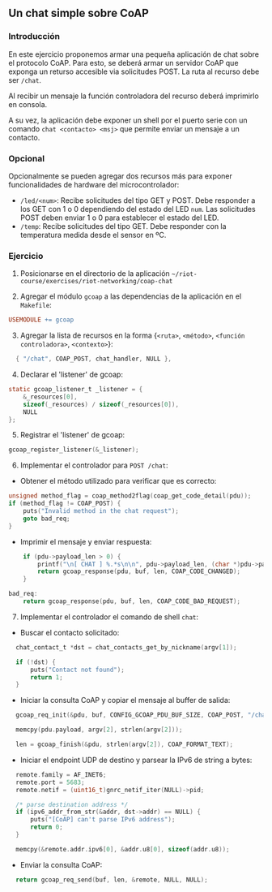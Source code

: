 ## Un chat simple sobre CoAP

### Introducción

En este ejercicio proponemos armar una pequeña aplicación de chat sobre el
protocolo CoAP. Para esto, se deberá armar un servidor CoAP que exponga un 
returso accesible via solicitudes POST. La ruta al recurso debe ser `/chat`.

Al recibir un mensaje la función controladora del recurso deberá imprimirlo en
consola.

A su vez, la aplicación debe exponer un shell por el puerto serie con un comando
`chat <contacto> <msj>` que permite enviar un mensaje a un contacto.

### Opcional

Opcionalmente se pueden agregar dos recursos más para exponer funcionalidades de
hardware del microcontrolador:
  - `/led/<num>`: Recibe solicitudes del tipo GET y POST. Debe responder a los
    GET con 1 o 0 dependiendo del estado del LED `num`. Las solicitudes POST
    deben enviar 1 o 0 para establecer el estado del LED.
  - `/temp`: Recibe solicitudes del tipo GET. Debe responder con la temperatura
    medida desde el sensor en ºC.

### Ejercicio

1. Posicionarse en el directorio de la aplicación
`~/riot-course/exercises/riot-networking/coap-chat`

2. Agregar el módulo `gcoap` a las dependencias de la aplicación en el
   `Makefile`:
  ```mk
  USEMODULE += gcoap
  ```
3. Agregar la lista de recursos en la forma {`<ruta>`, `<método>`, `<función controladora>`, `<contexto>`}:
  ```c
    { "/chat", COAP_POST, chat_handler, NULL },
  ```
4. Declarar el 'listener' de gcoap:
  ```c
  static gcoap_listener_t _listener = {
      &_resources[0],
      sizeof(_resources) / sizeof(_resources[0]),
      NULL
  };
  ```
5. Registrar el 'listener' de gcoap:
  ```c
  gcoap_register_listener(&_listener);
  ```
6. Implementar el controlador para `POST /chat`:
  - Obtener el método utilizado para verificar que es correcto:
  ```c
  unsigned method_flag = coap_method2flag(coap_get_code_detail(pdu));
  if (method_flag != COAP_POST) {
      puts("Invalid method in the chat request");
      goto bad_req;
  }
  ```
  - Imprimir el mensaje y enviar respuesta:
  ```c
      if (pdu->payload_len > 0) {
          printf("\n[ CHAT ] %.*s\n\n", pdu->payload_len, (char *)pdu->payload);
          return gcoap_response(pdu, buf, len, COAP_CODE_CHANGED);
      }

  bad_req:
      return gcoap_response(pdu, buf, len, COAP_CODE_BAD_REQUEST);
  ```
7. Implementar el controlador el comando de shell `chat`:
  - Buscar el contacto solicitado:
  ```c
    chat_contact_t *dst = chat_contacts_get_by_nickname(argv[1]);

    if (!dst) {
        puts("Contact not found");
        return 1;
    }
  ```
  - Iniciar la consulta CoAP y copiar el mensaje al buffer de salida:
  ```c
    gcoap_req_init(&pdu, buf, CONFIG_GCOAP_PDU_BUF_SIZE, COAP_POST, "/chat");

    memcpy(pdu.payload, argv[2], strlen(argv[2]));

    len = gcoap_finish(&pdu, strlen(argv[2]), COAP_FORMAT_TEXT);
  ```
  - Iniciar el endpoint UDP de destino y parsear la IPv6 de string a bytes:
  ```c
    remote.family = AF_INET6;
    remote.port = 5683;
    remote.netif = (uint16_t)gnrc_netif_iter(NULL)->pid;

    /* parse destination address */
    if (ipv6_addr_from_str(&addr, dst->addr) == NULL) {
        puts("[CoAP] can't parse IPv6 address");
        return 0;
    }

    memcpy(&remote.addr.ipv6[0], &addr.u8[0], sizeof(addr.u8));
  ```
  - Enviar la consulta CoAP:
  ```c
    return gcoap_req_send(buf, len, &remote, NULL, NULL);
  ```
